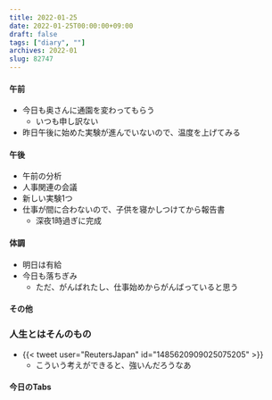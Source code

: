 ```yaml
---
title: 2022-01-25
date: 2022-01-25T00:00:00+09:00
draft: false
tags: ["diary", ""]
archives: 2022-01
slug: 82747
---
```

#### 午前
- 今日も奥さんに通園を変わってもらう
  - いつも申し訳ない
- 昨日午後に始めた実験が進んでいないので、温度を上げてみる
#### 午後
- 午前の分析
- 人事関連の会議
- 新しい実験1つ
- 仕事が間に合わないので、子供を寝かしつけてから報告書
  - 深夜1時過ぎに完成
#### 体調
- 明日は有給
- 今日も落ちぎみ
  - ただ、がんばれたし、仕事始めからがんばっていると思う
#### その他
### 人生とはそんのもの
- {{< tweet user="ReutersJapan" id="1485620909025075205" >}}
  - こういう考えができると、強いんだろうなあ
#### 今日のTabs